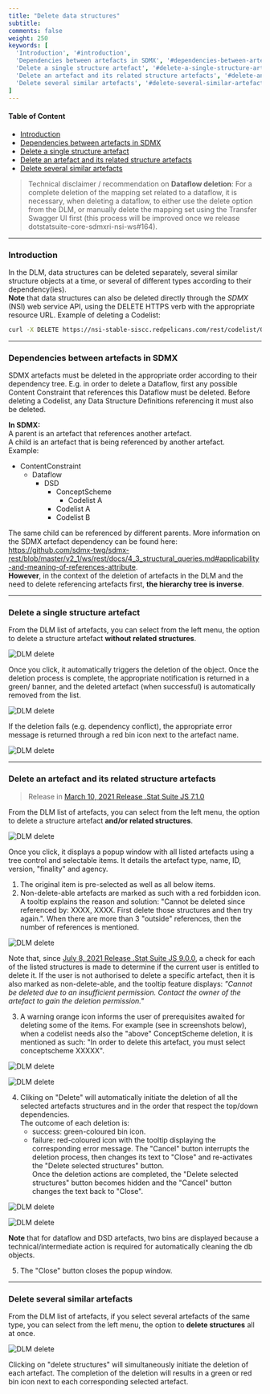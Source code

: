 ```yaml
---
title: "Delete data structures"
subtitle: 
comments: false
weight: 250
keywords: [
  'Introduction', '#introduction',
  'Dependencies between artefacts in SDMX', '#dependencies-between-artefacts-in-sdmx',
  'Delete a single structure artefact', '#delete-a-single-structure-artefact',
  'Delete an artefact and its related structure artefacts', '#delete-an-artefact-and-its-related-structure-artefacts',
  'Delete several similar artefacts', '#delete-several-similar-artefacts',
]
---
```


#### Table of Content
- [Introduction](#introduction)
- [Dependencies between artefacts in SDMX](#dependencies-between-artefacts-in-sdmx)
- [Delete a single structure artefact](#delete-a-single-structure-artefact)
- [Delete an artefact and its related structure artefacts](#delete-an-artefact-and-its-related-structure-artefacts)
- [Delete several similar artefacts](#delete-several-similar-artefacts)

> Technical disclaimer / recommendation on **Dataflow deletion**: For a complete deletion of the mapping set related to a dataflow, it is necessary, when deleting a dataflow, to either use the delete option from the DLM, or manually delete the mapping set using the Transfer Swagger UI first (this process will be improved once we release dotstatsuite-core-sdmxri-nsi-ws#164).

---

### Introduction
In the DLM, data structures can be deleted separately, several similar structure objects at a time, or several of different types according to their dependency(ies).  
**Note**  that data structures can also be deleted directly through the *SDMX* (NSI) web service API, using the DELETE HTTPS verb with the appropriate resource URL. Example of deleting a Codelist:  
```bash
curl -X DELETE https://nsi-stable-siscc.redpelicans.com/rest/codelist/OECD/COUNTRY/1.0.0
```

---

### Dependencies between artefacts in SDMX
SDMX artefacts must be deleted in the appropriate order according to their dependency tree. E.g. in order to delete a Dataflow, first any possible Content Constraint that references this Dataflow must be deleted. Before deleting a Codelist, any Data Structure Definitions referencing it must also be deleted.  

**In SDMX:**  
A parent is an artefact that references another artefact.  
A child is an artefact that is being referenced by another artefact.  
Example:
* ContentConstraint
    * Dataflow
        * DSD
            * ConceptScheme
                * Codelist A
            * Codelist A
            * Codelist B

The same child can be referenced by different parents. More information on the SDMX artefact dependency can be found here: https://github.com/sdmx-twg/sdmx-rest/blob/master/v2_1/ws/rest/docs/4_3_structural_queries.md#applicability-and-meaning-of-references-attribute.  
**However**, in the context of the deletion of artefacts in the DLM and the need to delete referencing artefacts first, **the hierarchy tree is inverse**.

---

### Delete a single structure artefact
From the DLM list of artefacts, you can select from the left menu, the option to delete a structure artefact **without related structures**. 

![DLM delete](/dotstatsuite-documentation/images/dlm-delete1.png)

Once you click, it automatically triggers the deletion of the object. Once the deletion process is complete, the appropriate notification is returned in a green/ banner, and the deleted artefact (when successful) is automatically removed from the list.

![DLM delete](/dotstatsuite-documentation/images/dlm-delete2.png)

If the deletion fails (e.g. dependency conflict), the appropriate error message is returned through a red bin icon next to the artefact name.

![DLM delete](/dotstatsuite-documentation/images/dlm-delete3.png)

---

### Delete an artefact and its related structure artefacts
> Release in [March 10, 2021 Release .Stat Suite JS 7.1.0](https://sis-cc.gitlab.io/dotstatsuite-documentation/changelog/#march-10-2021)

From the DLM list of artefacts, you can select from the left menu, the option to delete a structure artefact **and/or related structures**.

![DLM delete](/dotstatsuite-documentation/images/dlm-delete4.png)

Once you click, it displays a popup window with all listed artefacts using a tree control and selectable items. It details the artefact type, name, ID, version, "finality" and agency.  
1) The original item is pre-selected as well as all below items.  
2) Non-delete-able artefacts are marked as such with a red forbidden icon. A tooltip explains the reason and solution: "Cannot be deleted since referenced by: XXXX, XXXX. First delete those structures and then try again.". When there are more than 3 "outside" references, then the number of references is mentioned.

![DLM delete](/dotstatsuite-documentation/images/dlm-delete5.png)

Note that, since [July 8, 2021 Release .Stat Suite JS 9.0.0](https://sis-cc.gitlab.io/dotstatsuite-documentation/changelog/#july-8-2021), a check for each of the listed structures is made to determine if the current user is entitled to delete it. If the user is not authorised to delete a specific artefact, then it is also marked as non-delete-able, and the tooltip feature displays: *"Cannot be deleted due to an insufficient permission. Contact the owner of the artefact to gain the deletion permission."*

3) A warning orange icon informs the user of prerequisites awaited for deleting some of the items. For example (see in screenshots below), when a codelist needs also the "above" ConceptScheme deletion, it is mentioned as such: "In order to delete this artefact, you must select conceptscheme XXXXX".

![DLM delete](/dotstatsuite-documentation/images/dlm-delete6.png)

![DLM delete](/dotstatsuite-documentation/images/dlm-delete7.png)

4) Cliking on "Delete" will automatically initiate the deletion of all the selected artefacts structures and in the order that respect the top/down dependencies.  
The outcome of each deletion is:  
    - success: green-coloured bin icon.
    - failure: red-coloured icon with the tooltip displaying the corresponding error message.
  The "Cancel" button interrupts the deletion process, then changes its text to "Close" and re-activates the "Delete selected structures" button.  
  Once the deletion actions are completed, the "Delete selected structures" button becomes hidden and the "Cancel" button changes the text back to "Close".  

![DLM delete](/dotstatsuite-documentation/images/dlm-delete8.png)

![DLM delete](/dotstatsuite-documentation/images/dlm-delete9.png)

**Note** that for dataflow and DSD artefacts, two bins are displayed because a technical/intermediate action is required for automatically cleaning the db objects.

5) The "Close" button closes the popup window.

---

### Delete several similar artefacts
From the DLM list of artefacts, if you select several artefacts of the same type, you can select from the left menu, the option to **delete structures** all at once. 

![DLM delete](/dotstatsuite-documentation/images/dlm-delete10.png)

Clicking on "delete structures" will simultaneously initiate the deletion of each artefact. The completion of the deletion will results in a green or red bin icon next to each corresponding selected artefact.
